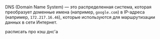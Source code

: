 DNS (Domain Name System) — это распределенная система, которая преобразует доменные имена (например, `google.com`) в IP-адреса (например, `172.217.16.46`), которые используются для маршрутизации данных в сети Интернет.

расписать про кэш днс'а
